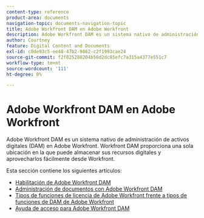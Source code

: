 ```yaml
---
content-type: reference
product-area: documents
navigation-topic: documents-navigation-topic
title: Adobe Workfront DAM en Adobe Workfront
description: Adobe Workfront DAM es un sistema nativo de administración de activos digitales (DAM) en Adobe Workfront. Workfront DAM proporciona una sola ubicación en la que puede almacenar sus recursos digitales y aprovecharlos fácilmente desde Workfront.
author: Courtney
feature: Digital Content and Documents
exl-id: c0de93c5-ee48-47b2-9862-c2f1993cae24
source-git-commit: f2f825280204b56d2dc85efc7a315a4377e551c7
workflow-type: tm+mt
source-wordcount: '111'
ht-degree: 0%

---
```


# Adobe Workfront DAM en Adobe Workfront

Adobe Workfront DAM es un sistema nativo de administración de activos digitales (DAM) en Adobe Workfront. Workfront DAM proporciona una sola ubicación en la que puede almacenar sus recursos digitales y aprovecharlos fácilmente desde Workfront.

Esta sección contiene los siguientes artículos:

* [Habilitación de Adobe Workfront DAM](../../documents/workfront-dam-within-workfront/enable-wf-dam.md)
* [Administración de documentos con Adobe Workfront DAM](../../documents/workfront-dam-within-workfront/manage-docs-with-wf-dam.md)
* [Tipos de funciones de licencia de Adobe Workfront frente a tipos de funciones de DAM de Adobe Workfront](../../documents/workfront-dam-within-workfront/difference-between-wf-dam-role-types.md)
* [Ayuda de acceso para Adobe Workfront DAM](../../documents/workfront-dam-within-workfront/access-help--workfront-dam.md)
